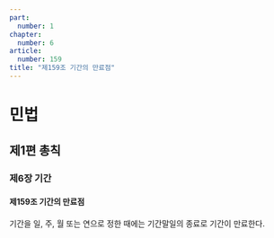 ```yaml
---
part:
  number: 1
chapter:
  number: 6
article:
  number: 159
title: "제159조 기간의 만료점"
---
```

# 민법

## 제1편 총칙

### 제6장 기간

#### 제159조 기간의 만료점

기간을 일, 주, 월 또는 연으로 정한 때에는 기간말일의 종료로 기간이 만료한다.

